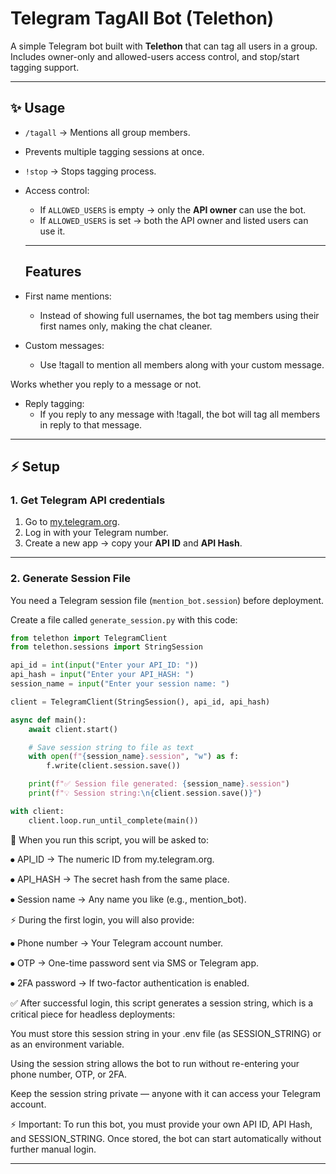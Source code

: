 # Telegram TagAll Bot (Telethon)

A simple Telegram bot built with **Telethon** that can tag all users in a group.  
Includes owner-only and allowed-users access control, and stop/start tagging support.  

---

## ✨ Usage
- `/tagall` → Mentions all group members.  
- Prevents multiple tagging sessions at once.  
- `!stop` → Stops tagging process.  
- Access control:
  - If `ALLOWED_USERS` is empty → only the **API owner** can use the bot.
  - If `ALLOWED_USERS` is set → both the API owner and listed users can use it.
 
  ---

  ## Features

- First name mentions: 
  - Instead of showing full usernames, the bot tag members using their first names only, making the chat cleaner.

- Custom messages:
  - Use !tagall <message> to mention all members along with your custom message.

Works whether you reply to a message or not.


- Reply tagging:
  - If you reply to any message with !tagall, the bot will tag all members in reply to that message.


---

## ⚡ Setup

### 1. Get Telegram API credentials
1. Go to [my.telegram.org](https://my.telegram.org).  
2. Log in with your Telegram number.  
3. Create a new app → copy your **API ID** and **API Hash**.

---

### 2. Generate Session File
You need a Telegram session file (`mention_bot.session`) before deployment.

Create a file called `generate_session.py` with this code:


```python
from telethon import TelegramClient
from telethon.sessions import StringSession

api_id = int(input("Enter your API_ID: "))
api_hash = input("Enter your API_HASH: ")
session_name = input("Enter your session name: ")

client = TelegramClient(StringSession(), api_id, api_hash)

async def main():
    await client.start()

    # Save session string to file as text
    with open(f"{session_name}.session", "w") as f:
        f.write(client.session.save())

    print(f"✅ Session file generated: {session_name}.session")
    print(f"💡 Session string:\n{client.session.save()}")

with client:
    client.loop.run_until_complete(main())
```


📝 When you run this script, you will be asked to:

⦁ API_ID → The numeric ID from my.telegram.org.

⦁ API_HASH → The secret hash from the same place.

⦁ Session name → Any name you like (e.g., mention_bot).


⚡ During the first login, you will also provide:

⦁ Phone number → Your Telegram account number.

⦁ OTP → One-time password sent via SMS or Telegram app.

⦁ 2FA password → If two-factor authentication is enabled.


✅ After successful login, this script generates a session string, which is a critical piece for headless deployments:

You must store this session string in your .env file (as SESSION_STRING) or as an environment variable.

Using the session string allows the bot to run without re-entering your phone number, OTP, or 2FA.

Keep the session string private — anyone with it can access your Telegram account.


⚡ Important: To run this bot, you must provide your own API ID, API Hash, and SESSION_STRING. Once stored, the bot can start automatically without further manual login.




---
